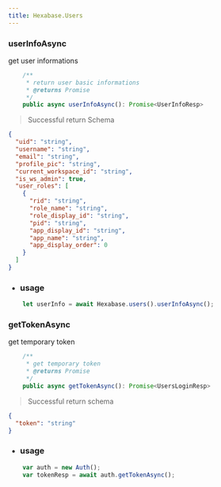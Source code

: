 ```yaml
---
title: Hexabase.Users
---
```



### userInfoAsync

get user informations

```ts
    /**
     * return user basic informations
     * @returns Promise
     */
    public async userInfoAsync(): Promise<UserInfoResp>
```

> Successful return Schema 
```json
{
  "uid": "string",
  "username": "string",
  "email": "string",
  "profile_pic": "string",
  "current_workspace_id": "string",
  "is_ws_admin": true,
  "user_roles": [
    {
      "rid": "string",
      "role_name": "string",
      "role_display_id": "string",
      "pid": "string",
      "app_display_id": "string",
      "app_name": "string",
      "app_display_order": 0
    }
  ]
}
```

- ### usage
```ts
    let userInfo = await Hexabase.users().userInfoAsync();
```

### getTokenAsync
get temporary token

```ts
    /**
     * get temporary token
     * @returns Promise
     */
    public async getTokenAsync(): Promise<UsersLoginResp>
```

> Successful return schema

```json
{
  "token": "string"
}
```


- ### usage
```ts
    var auth = new Auth();
    var tokenResp = await auth.getTokenAsync();
```
